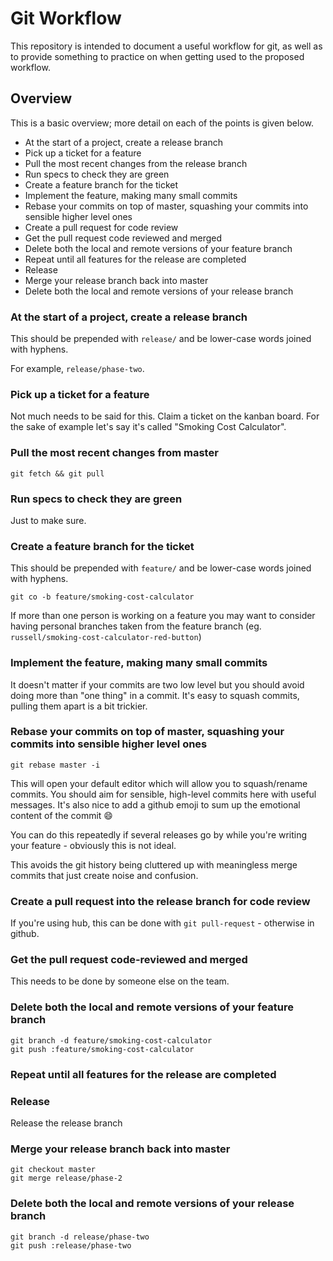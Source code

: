 # Git Workflow

This repository is intended to document a useful workflow for git, as well as to provide something to practice on when getting used to the proposed workflow.

## Overview

This is a basic overview; more detail on each of the points is given below.

* At the start of a project, create a release branch
* Pick up a ticket for a feature
* Pull the most recent changes from the release branch
* Run specs to check they are green
* Create a feature branch for the ticket
* Implement the feature, making many small commits
* Rebase your commits on top of master, squashing your commits into sensible higher level ones
* Create a pull request for code review
* Get the pull request code reviewed and merged
* Delete both the local and remote versions of your feature branch
* Repeat until all features for the release are completed
* Release
* Merge your release branch back into master
* Delete both the local and remote versions of your release branch

### At the start of a project, create a release branch

This should be prepended with `release/` and be lower-case words joined with hyphens.

For example, `release/phase-two`.

### Pick up a ticket for a feature

Not much needs to be said for this. Claim a ticket on the kanban board.
For the sake of example let's say it's called "Smoking Cost Calculator".

### Pull the most recent changes from master

    git fetch && git pull

### Run specs to check they are green

Just to make sure.

### Create a feature branch for the ticket

This should be prepended with `feature/` and be lower-case words joined with hyphens.

    git co -b feature/smoking-cost-calculator

If more than one person is working on a feature you may want to consider having personal branches taken from the feature branch (eg. `russell/smoking-cost-calculator-red-button`)

### Implement the feature, making many small commits

It doesn't matter if your commits are two low level but you should avoid doing more than "one thing" in a commit. It's easy to squash commits, pulling them apart is a bit trickier.

### Rebase your commits on top of master, squashing your commits into sensible higher level ones

    git rebase master -i

This will open your default editor which will allow you to squash/rename commits.
You should aim for sensible, high-level commits here with useful messages.
It's also nice to add a github emoji to sum up the emotional content of the commit :smile:

You can do this repeatedly if several releases go by while you're writing your feature - obviously this is not ideal.

This avoids the git history being cluttered up with meaningless merge commits that just create noise and confusion.

### Create a pull request into the release branch for code review

If you're using hub, this can be done with `git pull-request` - otherwise in github.

### Get the pull request code-reviewed and merged

This needs to be done by someone else on the team.

### Delete both the local and remote versions of your feature branch

    git branch -d feature/smoking-cost-calculator
    git push :feature/smoking-cost-calculator

### Repeat until all features for the release are completed

### Release

Release the release branch

### Merge your release branch back into master

    git checkout master
    git merge release/phase-2

### Delete both the local and remote versions of your release branch

    git branch -d release/phase-two
    git push :release/phase-two

